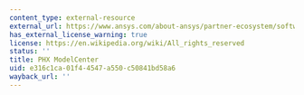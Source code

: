 ```yaml
---
content_type: external-resource
external_url: https://www.ansys.com/about-ansys/partner-ecosystem/software-partners/phoenix-integration
has_external_license_warning: true
license: https://en.wikipedia.org/wiki/All_rights_reserved
status: ''
title: PHX ModelCenter
uid: e316c1ca-01f4-4547-a550-c50841bd58a6
wayback_url: ''
---
```

